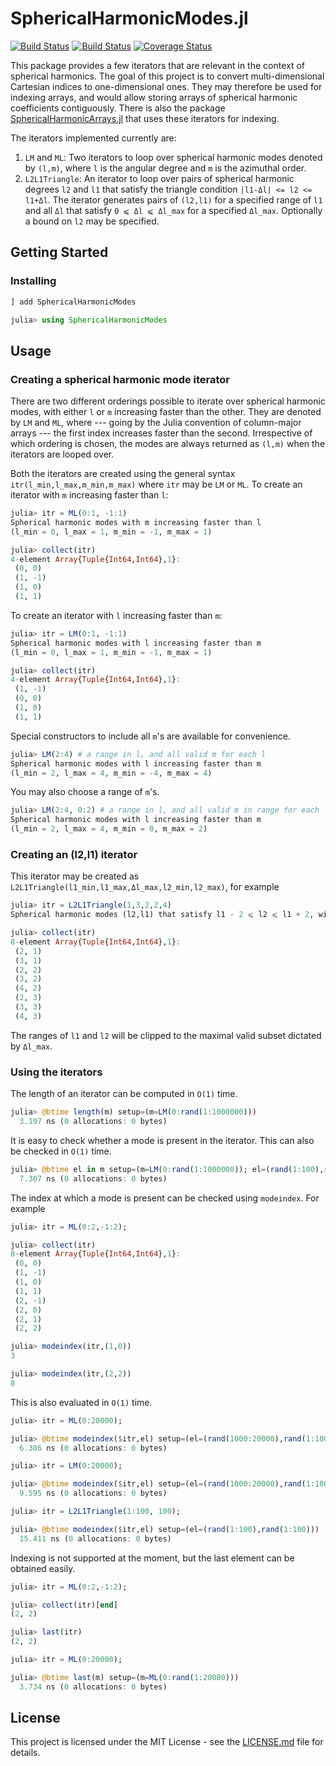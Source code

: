 # SphericalHarmonicModes.jl

[![Build Status](https://travis-ci.com/jishnub/SphericalHarmonicModes.jl.svg?branch=master)](https://travis-ci.com/jishnub/SphericalHarmonicModes.jl)
[![Build Status](https://ci.appveyor.com/api/projects/status/github/jishnub/SphericalHarmonicModes.jl?svg=true)](https://ci.appveyor.com/project/jishnub/SphericalHarmonicModes-jl)
[![Coverage Status](https://coveralls.io/repos/github/jishnub/SphericalHarmonicModes.jl/badge.svg?branch=master)](https://coveralls.io/github/jishnub/SphericalHarmonicModes.jl?branch=master)

This package provides a few iterators that are relevant in the context of spherical harmonics. The goal of this project is to convert multi-dimensional Cartesian indices to one-dimensional ones. They may therefore be used for indexing arrays, and would allow storing arrays of spherical harmonic coefficients contiguously. There is also the package [SphericalHarmonicArrays.jl](https://github.com/jishnub/SphericalHarmonicArrays.jl) that uses these iterators for indexing.

The iterators implemented currently are:

1. `LM` and `ML`: Two iterators to loop over spherical harmonic modes denoted by `(l,m)`, where `l` is the angular degree and `m` is the azimuthal order.
2. `L2L1Triangle`: An iterator to loop over pairs of spherical harmonic degrees `l2` and `l1` that satisfy the triangle condition `|l1-Δl| <= l2 <= l1+Δl`. The iterator generates pairs of `(l2,l1)` for a specified range of `l1` and all `Δl` that satisfy `0 ⩽ Δl ⩽ Δl_max` for a specified `Δl_max`. Optionally a bound on `l2` may be specified.

## Getting Started

### Installing

```julia
] add SphericalHarmonicModes

julia> using SphericalHarmonicModes
```
## Usage

### Creating a spherical harmonic mode iterator

There are two different orderings possible to iterate over spherical harmonic modes, with either `l` or `m` increasing faster than the other. They are denoted by `LM` and `ML`, where --- going by the Julia convention of column-major arrays --- the first index increases faster than the second. Irrespective of which ordering is chosen, the modes are always returned as `(l,m)` when the iterators are looped over.

Both the iterators are created using the general syntax `itr(l_min,l_max,m_min,m_max)` where `itr` may be `LM` or `ML`. To create an iterator with `m` increasing faster than `l`:

```julia
julia> itr = ML(0:1, -1:1)
Spherical harmonic modes with m increasing faster than l
(l_min = 0, l_max = 1, m_min = -1, m_max = 1)

julia> collect(itr)
4-element Array{Tuple{Int64,Int64},1}:
 (0, 0) 
 (1, -1)
 (1, 0) 
 (1, 1)
```

To create an iterator with `l` increasing faster than `m`:

```julia
julia> itr = LM(0:1, -1:1)
Spherical harmonic modes with l increasing faster than m
(l_min = 0, l_max = 1, m_min = -1, m_max = 1)

julia> collect(itr)
4-element Array{Tuple{Int64,Int64},1}:
 (1, -1)
 (0, 0) 
 (1, 0) 
 (1, 1)
 ```

 Special constructors to include all `m`'s are available for convenience.

```julia
julia> LM(2:4) # a range in l, and all valid m for each l
Spherical harmonic modes with l increasing faster than m
(l_min = 2, l_max = 4, m_min = -4, m_max = 4)
```

 You may also choose a range of `m`'s.
```julia
julia> LM(2:4, 0:2) # a range in l, and all valid m in range for each l
Spherical harmonic modes with l increasing faster than m
(l_min = 2, l_max = 4, m_min = 0, m_max = 2)
```

### Creating an (l2,l1) iterator

This iterator may be created as `L2L1Triangle(l1_min,l1_max,Δl_max,l2_min,l2_max)`, for example

```julia
julia> itr = L2L1Triangle(1,3,2,2,4)
Spherical harmonic modes (l2,l1) that satisfy l1 - 2 ⩽ l2 ⩽ l1 + 2, with 2 ⩽ l2 ⩽ 4 and 1 ⩽ l1 ⩽ 3

julia> collect(itr)
8-element Array{Tuple{Int64,Int64},1}:
 (2, 1)
 (3, 1)
 (2, 2)
 (3, 2)
 (4, 2)
 (2, 3)
 (3, 3)
 (4, 3)
```

The ranges of `l1` and `l2` will be clipped to the maximal valid subset dictated by `Δl_max`.

### Using the iterators

 The length of an iterator can be computed in `O(1)` time.
 
```julia
julia> @btime length(m) setup=(m=LM(0:rand(1:1000000)))
  3.197 ns (0 allocations: 0 bytes)
```

It is easy to check whether a mode is present in the iterator. This can also be checked in `O(1)` time.

```julia
julia> @btime el in m setup=(m=LM(0:rand(1:1000000)); el=(rand(1:100),rand(1:100)))
  7.307 ns (0 allocations: 0 bytes)
```

The index at which a mode is present can be checked using `modeindex`. For example
```julia
julia> itr = ML(0:2,-1:2);

julia> collect(itr)
8-element Array{Tuple{Int64,Int64},1}:
 (0, 0) 
 (1, -1)
 (1, 0) 
 (1, 1) 
 (2, -1)
 (2, 0) 
 (2, 1) 
 (2, 2) 

julia> modeindex(itr,(1,0))
3

julia> modeindex(itr,(2,2))
8
```

This is also evaluated in `O(1)` time.

```julia
julia> itr = ML(0:20000);

julia> @btime modeindex($itr,el) setup=(el=(rand(1000:20000),rand(1:1000)))
  6.386 ns (0 allocations: 0 bytes)

julia> itr = LM(0:20000);

julia> @btime modeindex($itr,el) setup=(el=(rand(1000:20000),rand(1:1000)))
  9.595 ns (0 allocations: 0 bytes)

julia> itr = L2L1Triangle(1:100, 100);

julia> @btime modeindex($itr,el) setup=(el=(rand(1:100),rand(1:100)))
  15.411 ns (0 allocations: 0 bytes)
```

Indexing is not supported at the moment, but the last element can be obtained easily.

```julia
julia> itr = ML(0:2,-1:2);

julia> collect(itr)[end]
(2, 2)

julia> last(itr)
(2, 2)

julia> itr = ML(0:20000);

julia> @btime last(m) setup=(m=ML(0:rand(1:20000)))
  3.734 ns (0 allocations: 0 bytes)
```

## License

This project is licensed under the MIT License - see the [LICENSE.md](https://github.com/jishnub/SphericalHarmonicModes.jl/blob/master/LICENSE) file for details.
